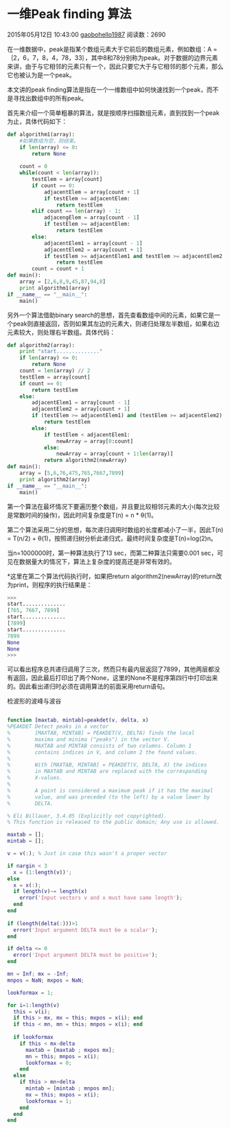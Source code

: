 # 一维Peak finding 算法

2015年05月12日 10:43:00 [gaobohello1987](https://me.csdn.net/gaobohello1987) 阅读数：2690



在一维数据中，peak是指某个数组元素大于它前后的数组元素，例如数组：A = ｛2，6，7，8，4，78，33｝，其中8和78分别称为peak。对于数据的边界元素来讲，由于与它相邻的元素只有一个，因此只要它大于与它相邻的那个元素，那么它也被认为是一个peak。

本文讲的peak finding算法是指在一个一维数组中如何快速找到一个peak，而不是寻找出数组中的所有peak。

首先来介绍一个简单粗暴的算法，就是按顺序扫描数组元素，直到找到一个peak为止，具体代码如下：



```python
def algorithm1(array):
    #如果数组为空，则结束。
    if len(array) <= 0:
        return None
 
    count = 0
    while(count < len(array)):
        testElem = array[count]
        if count == 0:
            adjacentElem = array[count + 1]
            if testElem >= adjacentElem:
                return testElem
        elif count == len(array) - 1:
            adjacengElem = array[count - 1]
            if testElem >= adjacentElem:
                return testElem
        else:
            adjacentElem1 = array[count - 1]
            adjacentElem2 = array[count + 1]
            if testElem >= adjacentElem1 and testElem >= adjacentElem2:
                return testElem
        count = count + 1
def main():
    array = [2,6,8,9,45,87,94,8]
    print algorithm1(array)
if __name__ == "__main__":
    main()

```

另外一个算法借助binary search的思想，首先查看数组中间的元素，如果它是一个peak则直接返回，否则如果其左边的元素大，则递归处理左半数组，如果右边元素较大，则处理右半数组。具体代码：





```python
def algorithm2(array):
    print "start.............."
    if len(array) <= 0:
        return None
    count = len(array) // 2
    testElem = array[count]
    if count == 0:
        return testElem
    else:
        adjacentElem1 = array[count - 1]
        adjacentElem2 = array[count + 1]
        if (testElem >= adjacentElem1) and (testElem >= adjacentElem2):
            return testElem
        else:
            if testElem < adjacentElem1:
                newArray = array[0:count]
            else:
                newArray = array[count + 1:len(array)]
            return algorithm2(newArray)
def main():
    array = [5,6,76,475,765,7667,7899]
    print algorithm2(array)
if __name__ == "__main__":
    main()
```

第一个算法在最坏情况下要遍历整个数组，并且要比较相邻元素的大小(每次比较是常数时间的操作)，因此时间复杂度是T(n) = n * θ(1)。

第二个算法采用二分的思想，每次递归调用时数组的长度都减小了一半，因此T(n) = T(n/2) + θ(1)，按照递归树分析此递归式，最终时间复杂度是T(n)=log(2)n。

当n=1000000时，第一种算法执行了13 sec，而第二种算法只需要0.001 sec，可见在数据量大的情况下，算法上复杂度的提高还是非常有效的。

*这里在第二个算法代码执行时，如果把return algorithm2(newArray)的return改为print，则程序的执行结果是：



```python
>>> 
start..............
[765, 7667, 7899]
start..............
[7899]
start..............
7899
None
None
>>> 
```

可以看出程序总共递归调用了三次，然而只有最内层返回了7899，其他两层都没有返回，因此最后打印出了两个None，这里的None不是程序第四行中打印出来的。因此看出递归时必须在调用算法的前面采用return语句。



检波形的波峰与波谷

```matlab

function [maxtab, mintab]=peakdet(v, delta, x)
%PEAKDET Detect peaks in a vector
%        [MAXTAB, MINTAB] = PEAKDET(V, DELTA) finds the local
%        maxima and minima ("peaks") in the vector V.
%        MAXTAB and MINTAB consists of two columns. Column 1
%        contains indices in V, and column 2 the found values.
%      
%        With [MAXTAB, MINTAB] = PEAKDET(V, DELTA, X) the indices
%        in MAXTAB and MINTAB are replaced with the corresponding
%        X-values.
%
%        A point is considered a maximum peak if it has the maximal
%        value, and was preceded (to the left) by a value lower by
%        DELTA.

% Eli Billauer, 3.4.05 (Explicitly not copyrighted).
% This function is released to the public domain; Any use is allowed.

maxtab = [];
mintab = [];

v = v(:); % Just in case this wasn't a proper vector

if nargin < 3
  x = (1:length(v))';
else 
  x = x(:);
  if length(v)~= length(x)
    error('Input vectors v and x must have same length');
  end
end
  
if (length(delta(:)))>1
  error('Input argument DELTA must be a scalar');
end

if delta <= 0
  error('Input argument DELTA must be positive');
end

mn = Inf; mx = -Inf;
mnpos = NaN; mxpos = NaN;

lookformax = 1;

for i=1:length(v)
  this = v(i);
  if this > mx, mx = this; mxpos = x(i); end
  if this < mn, mn = this; mnpos = x(i); end
  
  if lookformax
    if this < mx-delta
      maxtab = [maxtab ; mxpos mx];
      mn = this; mnpos = x(i);
      lookformax = 0;
    end  
  else
    if this > mn+delta
      mintab = [mintab ; mnpos mn];
      mx = this; mxpos = x(i);
      lookformax = 1;
    end
  end
end
```

